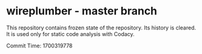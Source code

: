 # wireplumber - master branch

This repository contains frozen state of the repository.
Its history is cleared. It is used only for static code
analysis with Codacy.

Commit Time: 1700319778